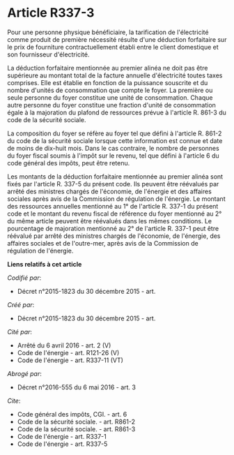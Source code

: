 # Article R337-3

Pour une personne physique bénéficiaire, la tarification de l'électricité comme produit de première nécessité résulte d'une
déduction forfaitaire sur le prix de fourniture contractuellement établi entre le client domestique et son fournisseur
d'électricité. 

La déduction forfaitaire mentionnée au premier alinéa ne doit pas être supérieure au montant total de la facture annuelle
d'électricité toutes taxes comprises. Elle est établie en fonction de la puissance souscrite et du nombre d'unités de
consommation que compte le foyer. La première ou seule personne du foyer constitue une unité de consommation. Chaque autre
personne du foyer constitue une fraction d'unité de consommation égale à la majoration du plafond de ressources prévue à
l'article R. 861-3 du code de la sécurité sociale. 

La composition du foyer se réfère au foyer tel que défini à l'article R. 861-2 du code de la sécurité sociale lorsque cette
information est connue et date de moins de dix-huit mois. Dans le cas contraire, le nombre de personnes du foyer fiscal
soumis à l'impôt sur le revenu, tel que défini à l'article 6 du code général des impôts, peut être retenu. 

Les montants de la déduction forfaitaire mentionnée au premier alinéa sont fixés par l'article R. 337-5 du présent code. Ils
peuvent être réévalués par arrêté des ministres chargés de l'économie, de l'énergie et des affaires sociales après avis de la
Commission de régulation de l'énergie. Le montant des ressources annuelles mentionné au 1° de l'article R. 337-1 du présent
code et le montant du revenu fiscal de référence du foyer mentionné au 2° du même article peuvent être réévalués dans les
mêmes conditions. Le pourcentage de majoration mentionné au 2° de l'article R. 337-1 peut être réévalué par arrêté des
ministres chargés de l'économie, de l'énergie, des affaires sociales et de l'outre-mer, après avis de la Commission de
régulation de l'énergie.

**Liens relatifs à cet article**

_Codifié par_:

  - Décret n°2015-1823 du 30 décembre 2015 - art.

_Créé par_:

  - Décret n°2015-1823 du 30 décembre 2015 - art.

_Cité par_:

  - Arrêté du 6 avril 2016 - art. 2 (V)
  - Code de l'énergie - art. R121-26 (V)
  - Code de l'énergie - art. R337-11 (VT)

_Abrogé par_:

  - Décret n°2016-555 du 6 mai 2016 - art. 3

_Cite_:

  - Code général des impôts, CGI. - art. 6
  - Code de la sécurité sociale. - art. R861-2
  - Code de la sécurité sociale. - art. R861-3
  - Code de l'énergie - art. R337-1
  - Code de l'énergie - art. R337-5
